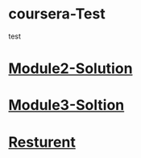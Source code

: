# coursera-Test
test 
# [Module2-Solution](https://suniljalandhra.github.io/coursera-Test/module3-solution/)
# [Module3-Soltion](https://suniljalandhra.github.io/coursera-Test/module2-solution/)
# [Resturent](https://suniljalandhra.github.io/coursera-Test/resturant/)
